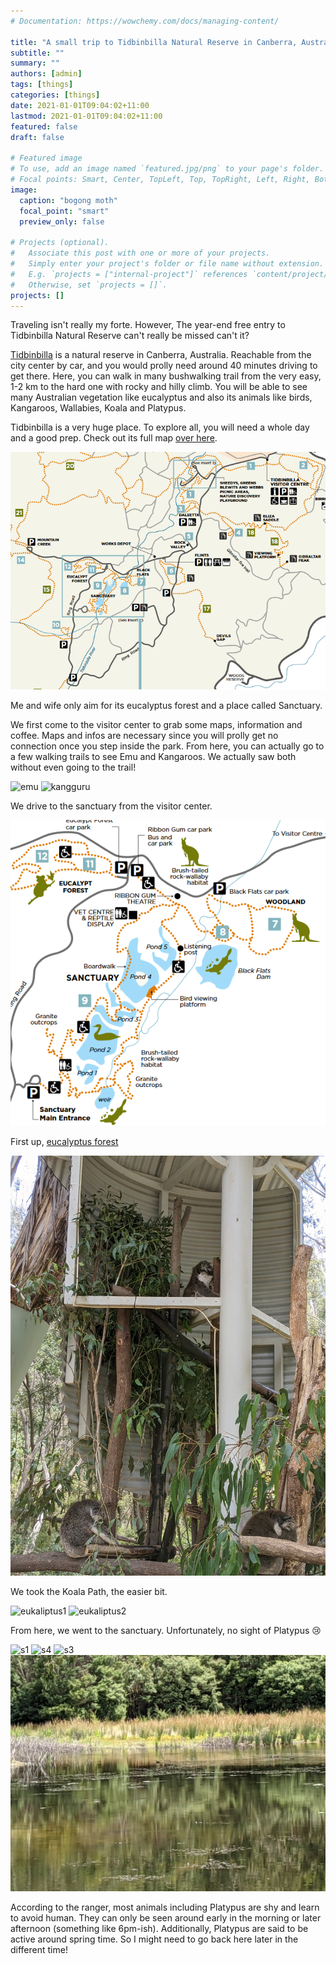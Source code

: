 ```yaml
---
# Documentation: https://wowchemy.com/docs/managing-content/

title: "A small trip to Tidbinbilla Natural Reserve in Canberra, Australia"
subtitle: ""
summary: ""
authors: [admin]
tags: [things]
categories: [things]
date: 2021-01-01T09:04:02+11:00
lastmod: 2021-01-01T09:04:02+11:00
featured: false
draft: false

# Featured image
# To use, add an image named `featured.jpg/png` to your page's folder.
# Focal points: Smart, Center, TopLeft, Top, TopRight, Left, Right, BottomLeft, Bottom, BottomRight.
image:
  caption: "bogong moth"
  focal_point: "smart"
  preview_only: false

# Projects (optional).
#   Associate this post with one or more of your projects.
#   Simply enter your project's folder or file name without extension.
#   E.g. `projects = ["internal-project"]` references `content/project/deep-learning/index.md`.
#   Otherwise, set `projects = []`.
projects: []
---
```


Traveling isn't really my forte. However, The year-end free entry to Tidbinbilla Natural Reserve can't really be missed can't it?

[Tidbinbilla](https://www.tidbinbilla.act.gov.au/) is a natural reserve in Canberra, Australia. Reachable from the city center by car, and you would prolly need around 40 minutes driving to get there. Here, you can walk in many bushwalking trail from the very easy, 1-2 km to the hard one with rocky and hilly climb. You will be able to see many Australian vegetation like eucalyptus and also its animals like birds, Kangaroos, Wallabies, Koala and Platypus.

Tidbinbilla is a very huge place. To explore all, you will need a whole day and a good prep. Check out its full map [over here](https://www.tidbinbilla.act.gov.au/__data/assets/pdf_file/0005/572288/Tidbinbilla-Map-and-Guide.pdf).

![tidbinbilla_map](tidbinbilla_map.PNG)

Me and wife only aim for its eucalyptus forest and a place called Sanctuary.

We first come to the visitor center to grab some maps, information and coffee. Maps and infos are necessary since you will prolly get no connection once you step inside the park. From here, you can actually go to a few walking trails to see Emu and Kangaroos. We actually saw both without even going to the trail!

![emu](emu.gif)
![kangguru](kangguru.gif)

We drive to the sanctuary from the visitor center.

![sanctuary_map](sanctuary_map.PNG)

First up, [eucalyptus forest](https://www.tidbinbilla.act.gov.au/do/the-eucalypt-forest)

![koala](koala.jpg)

We took the Koala Path, the easier bit.

![eukaliptus1](eukaliptus1.jpg)
![eukaliptus2](eukaliptus2.jpg)

From here, we went to the sanctuary. Unfortunately, no sight of Platypus 😢

![s1](s1.jpg)
![s4](s4.jpg)
![s3](s3.jpg)
![s5](s5.jpg)

According to the ranger, most animals including Platypus are shy and learn to avoid human. They can only be seen around early in the morning or later afternoon (something like 6pm-ish). Additionally, Platypus are said to be active around spring time. So I might need to go back here later in the different time!
